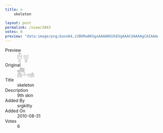 ```yaml
---
title: >
    skeleton

layout: post
permalink: /view/2043
votes: 6
preview: "data:image/png;base64,iVBORw0KGgoAAAANSUhEUgAAACUAAAAgCAIAAAAaMSbnAAAABnRSTlMA/wD/AP5AXyvrAAAA+0lEQVRIidWWSxLDIAhAY8YTxfvfQD1S00WmDgJSFGPTt4qGn6CoO8/X9iGlvHGEcLDzA+yzDP2JvxCOkj34PQuPxrCErXJaeEA+haEdnM87fEBcjJF6uiqHhmw07C9BfacmWDQy7P5Ck9X6NAjr01DVT5OQVgQpZUG9yFjXB60L7bfIeLYwKMDeUAR1j4KCYV55oAIospIrKoAmU8q4frAMLZcIapSGUiYdvP8G6D1/nlXQGJVVWjJMP+uiN1yrPxZh0W7i+0Wj/uv7b7W/u98v+PzBozPW1WRm7k/Nfqn8oWZILxo7q9+DM/OpSYO1X0NG6vdVwcjq8/4GAFPFlWZxPB4AAAAASUVORK5CYII="
---
```

<dl class="side-by-side">
<dt>Preview</dt>
<dd>
    <img class="preview" src="data:image/png;base64,iVBORw0KGgoAAAANSUhEUgAAACUAAAAgCAIAAAAaMSbnAAAABnRSTlMA/wD/AP5AXyvrAAAA+0lEQVRIidWWSxLDIAhAY8YTxfvfQD1S00WmDgJSFGPTt4qGn6CoO8/X9iGlvHGEcLDzA+yzDP2JvxCOkj34PQuPxrCErXJaeEA+haEdnM87fEBcjJF6uiqHhmw07C9BfacmWDQy7P5Ck9X6NAjr01DVT5OQVgQpZUG9yFjXB60L7bfIeLYwKMDeUAR1j4KCYV55oAIospIrKoAmU8q4frAMLZcIapSGUiYdvP8G6D1/nlXQGJVVWjJMP+uiN1yrPxZh0W7i+0Wj/uv7b7W/u98v+PzBozPW1WRm7k/Nfqn8oWZILxo7q9+DM/OpSYO1X0NG6vdVwcjq8/4GAFPFlWZxPB4AAAAASUVORK5CYII=">
</dd>
<dt>Original</dt>
<dd>
    <img class="preview" src="data:image/png;base64,iVBORw0KGgoAAAANSUhEUgAAAEAAAAAgCAYAAACinX6EAAAA2klEQVR42u2ZURLAEAxE3f9s7tT+9odsZEOxnelPB4lnE6KlGE+t9UHeVr+y+4MC+E62B+ZoAIgyBEAABEAABOCkCQqAAFwAoHW8lQIE4KIQQL4dnwOYfbcFMjLWTH+pg0YMzFIC3Q4S+9cAuCIEMre5UdVMLcaYBlrOW228J83IZW26Atjtlyhg1Dk0BHoKYoRAS23pyWs0bNgr7vLfGsBj1KMANGd4FyAMIFLuorWD1SeqDFcIZCSZ3qp79/Op1ejqggZNjFTf0w0Qk2+KD3+68Nj+JLjjf4kXBXUEVnAxFcsAAAAASUVORK5CYII=">
</dd>
<dt>Title</dt>
<dd>skeleton</dd>
<dt>Description</dt>
<dd>9th skin</dd>
<dt>Added By</dt>
<dd>srgkitty</dd>
<dt>Added On</dt>
<dd>2010-08-31</dd>
<dt>Votes</dt>
<dd>6</dd>
</dl>
